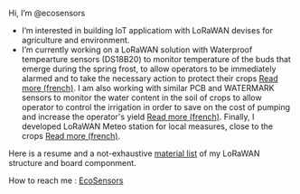 Hi, I’m @ecosensors
- I’m interested in building IoT applicatiom with LoRaWAN devises for agriculture and environment.
- I’m currently working on a LoRaWAN solution with Waterproof tempearture sensors (DS18B20) to monitor temperature of the buds that emerge during the spring frost, to allow operators to be immediately alarmed and to take the necessary action to protect their crops [Read more (french)](https://eco-sensors.ch/smart-bud/). I am also working with similar PCB and WATERMARK sensors to monitor the water content in the soil of crops to allow operator to control the irrigation in order to save on the cost of pumping and increase the operator's yield [Read more (french)](https://eco-sensors.ch/smart-irrigation/). Finally, I developed LoRaWAN Meteo station for local measures, close to the crops [Read more (french)](https://eco-sensors.ch/meteo/).

Here is a resume and a not-exhaustive [material list](https://github.com/ecosensors/ecosensors/wiki/List-of-the-materials-(LoRaWAN-Gateways-and-nodes)) of my LoRaWAN structure and board componment.

How to reach me : [EcoSensors](https://www.eco-sensors.ch)
